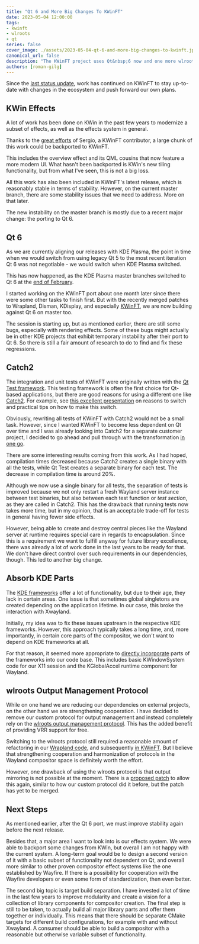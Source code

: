 ```yaml
---
title: "Qt 6 and More Big Changes To KWinFT"
date: 2023-05-04 12:00:00
tags:
- kwinft
- wlroots
- qt
series: false
cover_image: ./assets/2023-05-04-qt-6-and-more-big-changes-to-kwinft.jpg
canonical_url: false
description: "The KWinFT project uses Qt&nbsp;6 now and one more wlroots protocol in a crucial place. These changes continue to drive forward the technical vision of the project."
authors: [roman-gilg]
---
```

Since the [last status update](../2022/changes-of-substance),
work has continued on KWinFT to stay up-to-date with changes in the ecosystem
and push forward our own plans.

## KWin Effects
A lot of work has been done on KWin in the past few years to modernize a subset of effects,
as well as the effects system in general.

Thanks to the [great efforts](https://gitlab.com/kwinft/kwinft/-/merge_requests/253) of Sergio,
a KWinFT contributor,
a large chunk of this work could be backported to KWinFT.

This includes the overview effect and its QML cousins that now feature a more modern UI.
What hasn't been backported is KWin's new tiling functionality,
but from what I've seen,
this is not a big loss.

All this work has also been included in KWinFT's latest release,
which is reasonably stable in terms of stability.
However, on the current master branch,
there are some stability issues that we need to address.
More on that later.

The new instability on the master branch is mostly due to a recent major change:
the porting to Qt&nbsp;6.

## Qt&nbsp;6
As we are currently aligning our releases with KDE Plasma, the point in
time when we would switch from using legacy Qt&nbsp;5 to the most recent
iteration Qt&nbsp;6 was not negotiable - we would switch when KDE Plasma
switched.

This has now happened, as the KDE Plasma master branches switched to Qt&nbsp;6
at the [end of February](https://www.phoronix.com/news/KDE-Plasma-Master-Qt6).

I started working on the KWinFT port about one month later since there
were some other tasks to finish first. But with the recently merged
patches to Wrapland, Disman, KDisplay, and especially [KWinFT](https://gitlab.com/kwinft/kwinft/-/merge_requests/274), we are now
building against Qt&nbsp;6 on master too.

The session is starting up, but as mentioned earlier, there are still
some bugs, especially with rendering effects. Some of these bugs might
actually be in other KDE projects that exhibit temporary instability
after their port to Qt&nbsp;6. So there is still a fair amount of research
to do to find and fix these regressions.

## Catch2
The integration and unit tests of KWinFT were originally written with the [Qt
Test framework](https://doc.qt.io/qt-6/qttest-index.html). This testing
framework is often the first choice for Qt-based applications, but there are
good reasons for using a different one like [Catch2](https://github.com/catchorg/Catch2). For example, see [this excellent
presentation](https://www.youtube.com/watch?v=J27HoZM_PTI) on reasons to switch
and practical tips on how to make this switch.

Obviously, rewriting all tests of KWinFT with Catch2 would not be a small task.
However, since I wanted KWinFT to become less dependent on Qt over time and I was
already looking into Catch2 for a separate customer project, I decided to go ahead
and pull through with the transformation [in one go](https://gitlab.com/kwinft/kwinft/-/merge_requests/270).

There are some interesting results coming from this work. As I had hoped,
compilation times decreased because Catch2 creates a single binary with all the
tests, while Qt Test creates a separate binary for each test. The decrease in
compilation time is around 20%.

Although we now use a single binary for all tests, the separation of tests is
improved because we not only restart a fresh Wayland server instance between
test binaries, but also between each test function or *test section*, as they
are called in Catch2. This has the drawback that running tests now takes more
time, but in my opinion, that is an acceptable trade-off for tests in general
having fewer side effects.

However, being able to create and destroy central pieces like the Wayland server
at runtime requires special care in regards to encapsulation. Since this is a
requirement we want to fulfill anyway for future library excellence, there was
already a lot of work done in the last years to be ready for that. We don't have
direct control over such requirements in our dependencies, though. This led to
another big change.

## Absorb KDE Parts
The [KDE frameworks](https://develop.kde.org/products/frameworks/) offer a lot
of functionality, but due to their age, they lack in certain areas.
One issue is that sometimes global singletons are created depending on the
application lifetime. In our case, this broke the interaction with Xwayland.

Initially, my idea was to fix these issues upstream in the respective KDE
frameworks. However, this approach typically takes a long time, and, more
importantly, in certain core parts of the compositor, we don't want to depend on
KDE frameworks at all.

For that reason, it seemed more appropriate to [directly incorporate](
https://gitlab.com/kwinft/kwinft/-/merge_requests/269) parts of the frameworks
into our code base. This includes basic KWindowSystem code for our X11 session
and the KGlobalAccel runtime component for Wayland.
## wlroots Output Management Protocol
While on one hand we are reducing our dependencies on external projects, on the
other hand we are strengthening cooperation. I have decided to remove our custom
protocol for output management and instead completely rely on the [wlroots output
management protocol](https://gitlab.freedesktop.org/wlroots/wlr-protocols/-/blob/4264185db3b7e961e7f157e1cc4fd0ab75137568/unstable/wlr-output-management-unstable-v1.xml).
This has the added benefit of providing VRR support for free.

Switching to the wlroots protocol still required a reasonable amount of refactoring
in our [Wrapland code](https://gitlab.com/kwinft/wrapland/-/merge_requests/139),
and subsequently [in KWinFT](https://gitlab.com/kwinft/kwinft/-/merge_requests/273).
But I believe that strengthening cooperation and harmonization of protocols in the
Wayland compositor space is definitely worth the effort.

However, one drawback of using the wlroots protocol is that output mirroring is not
possible at the moment. There is a [proposed patch](https://gitlab.freedesktop.org/wlroots/wlr-protocols/-/merge_requests/116)
to allow this again, similar to how our custom protocol did it before, but the patch
has yet to be merged.

## Next Steps
As mentioned earlier, after the Qt 6 port, we must improve stability again before
the next release.

Besides that, a major area I want to look into is our effects system. We were able
to backport some changes from KWin, but overall I am not happy with the current
system. A long-term goal would be to design a second version of it with a basic
subset of functionality not dependent on Qt, and overall more similar to other
proven compositor effect systems like the one established by Wayfire. If there is a
possibility for cooperation with the Wayfire developers or even some form of
standardization, then even better.

The second big topic is target build separation. I have invested a lot of time in
the last few years to improve modularity and create a vision for a collection of
library components for compositor creation. The final step is still to be taken, to
actually build all major library parts and offer them together or individually.
This means that there should be separate CMake targets for
different build configurations, for example with and without Xwayland. A consumer
should be able to build a compositor with a reasonable but otherwise variable
subset of functionality.
